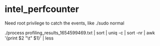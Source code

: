 # intel_perfcounter

Need root privilege to catch the events, like ./sudo normal


./process profiling_results_1654599469.txt  | sort | uniq -c | sort -nr | awk '{print $2 "\t" $1}' | less 
